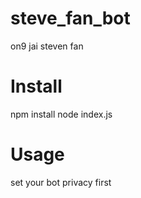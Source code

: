 # steve_fan_bot
on9 jai steven fan

# Install
npm install
node index.js

# Usage
set your bot privacy first
